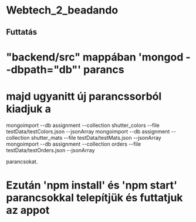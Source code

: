 # Webtech_2_beadando

## Futtatás

# "backend/src" mappában 'mongod --dbpath="db"' parancs
# majd ugyanitt új parancssorból kiadjuk a 

mongoimport --db assignment --collection shutter_colors   --file testData/testColors.json   --jsonArray
mongoimport --db assignment --collection shutter_mats     --file testData/testMats.json     --jsonArray
mongoimport --db assignment --collection orders           --file testData/testOrders.json   --jsonArray

parancsokat.

# Ezután 'npm install' és 'npm start' parancsokkal telepítjük és futtatjuk az appot
